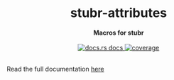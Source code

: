 <h1 align="center">stubr-attributes</h1>
<div align="center">
 <strong>
   Macros for stubr
 </strong>
</div>
<br />
<div align="center">
  <a href="https://docs.rs/stubr-attributes">
    <img src="https://img.shields.io/badge/docs-latest-blue.svg?style=flat-square"
      alt="docs.rs docs" />
  </a>
  <a href="https://coveralls.io/github/beltram/stubr?branch=main">
    <img src="https://coveralls.io/repos/github/beltram/stubr/badge.svg?branch=main" alt="coverage" />
  </a>
</div>
<br/>

Read the full documentation [here](https://beltram.github.io/stubr/html/getting-started/unit-test.html)